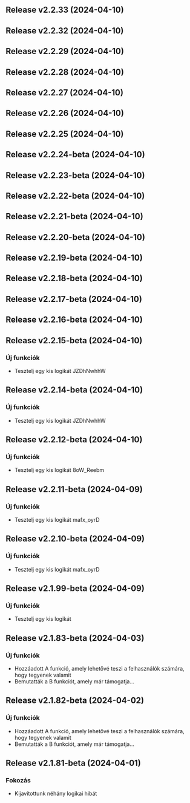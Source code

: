 ## Release v2.2.33 (2024-04-10)

## Release v2.2.32 (2024-04-10)

## Release v2.2.29 (2024-04-10)

## Release v2.2.28 (2024-04-10)

## Release v2.2.27 (2024-04-10)

## Release v2.2.26 (2024-04-10)

## Release v2.2.25 (2024-04-10)

## Release v2.2.24-beta (2024-04-10)

## Release v2.2.23-beta (2024-04-10)

## Release v2.2.22-beta (2024-04-10)

## Release v2.2.21-beta (2024-04-10)

## Release v2.2.20-beta (2024-04-10)

## Release v2.2.19-beta (2024-04-10)

## Release v2.2.18-beta (2024-04-10)

## Release v2.2.17-beta (2024-04-10)

## Release v2.2.16-beta (2024-04-10)

## Release v2.2.15-beta (2024-04-10)

### Új funkciók

- Tesztelj egy kis logikát JZDhNwhhW

## Release v2.2.14-beta (2024-04-10)

### Új funkciók

- Tesztelj egy kis logikát JZDhNwhhW

## Release v2.2.12-beta (2024-04-10)

### Új funkciók

- Tesztelj egy kis logikát 8oW_Reebm

## Release v2.2.11-beta (2024-04-09)

### Új funkciók

- Tesztelj egy kis logikát mafx_oyrD

## Release v2.2.10-beta (2024-04-09)

### Új funkciók

- Tesztelj egy kis logikát mafx_oyrD

## Release v2.1.99-beta (2024-04-09)

### Új funkciók

- Tesztelj egy kis logikát

## Release v2.1.83-beta (2024-04-03)

### Új funkciók

- Hozzáadott A funkció, amely lehetővé teszi a felhasználók számára, hogy tegyenek valamit
- Bemutatták a B funkciót, amely már támogatja...

## Release v2.1.82-beta (2024-04-02)

### Új funkciók

- Hozzáadott A funkció, amely lehetővé teszi a felhasználók számára, hogy tegyenek valamit
- Bemutatták a B funkciót, amely már támogatja...

## Release v2.1.81-beta (2024-04-01)

### Fokozás

- Kijavítottunk néhány logikai hibát
